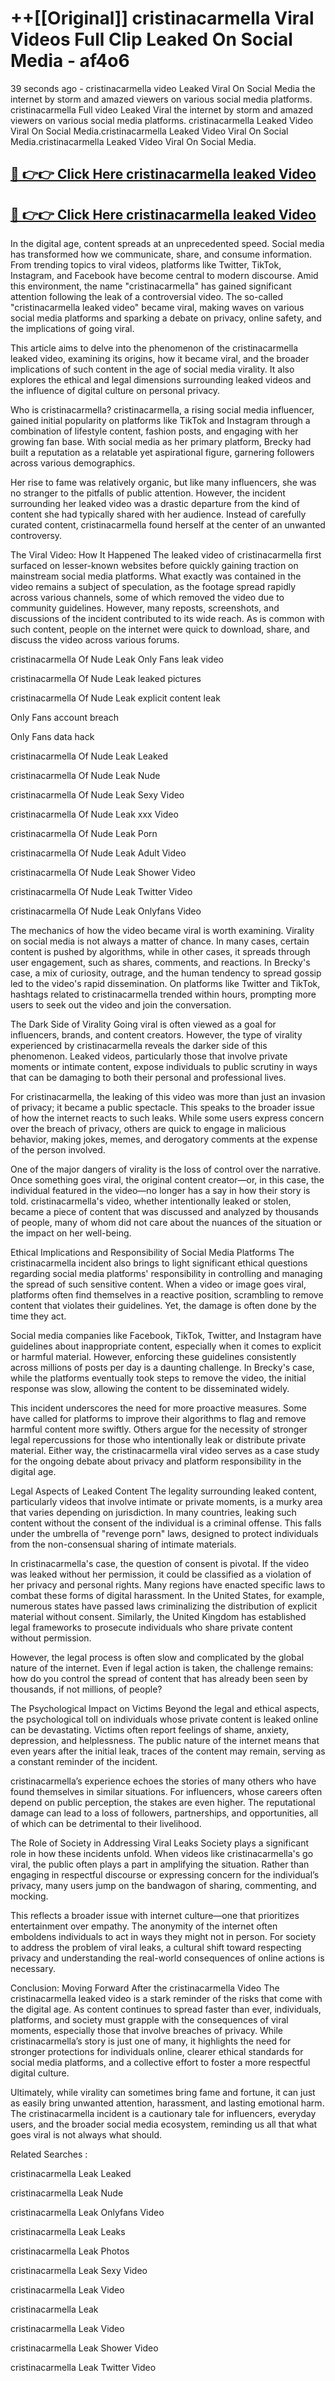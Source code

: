 # ++[[Original]] cristinacarmella Viral Videos Full Clip Leaked On Social Media - af4o6<br>

39 seconds ago - cristinacarmella video Leaked Viral On Social Media the internet by storm and amazed viewers on various social media platforms.
cristinacarmella Full video Leaked Viral the internet by storm and amazed viewers on various social media platforms. cristinacarmella Leaked Video Viral On Social Media.cristinacarmella Leaked Video Viral On Social Media.cristinacarmella Leaked Video Viral On Social Media.<br>


## [🔴 👉👉 Click Here cristinacarmella leaked Video ](https://onlyclips.site?title=cristinacarmella&ref=git)

## [🔴 👉👉 Click Here cristinacarmella leaked Video ](https://onlyclips.site?title=cristinacarmella&ref=git)

In the digital age, content spreads at an unprecedented speed. Social media has transformed how we communicate, share, and consume information. From trending topics to viral videos, platforms like Twitter, TikTok, Instagram, and Facebook have become central to modern discourse. Amid this environment, the name "cristinacarmella" has gained significant attention following the leak of a controversial video. The so-called "cristinacarmella leaked video" became viral, making waves on various social media platforms and sparking a debate on privacy, online safety, and the implications of going viral.

This article aims to delve into the phenomenon of the cristinacarmella leaked video, examining its origins, how it became viral, and the broader implications of such content in the age of social media virality. It also explores the ethical and legal dimensions surrounding leaked videos and the influence of digital culture on personal privacy.

Who is cristinacarmella?
cristinacarmella, a rising social media influencer, gained initial popularity on platforms like TikTok and Instagram through a combination of lifestyle content, fashion posts, and engaging with her growing fan base. With social media as her primary platform, Brecky had built a reputation as a relatable yet aspirational figure, garnering followers across various demographics.

Her rise to fame was relatively organic, but like many influencers, she was no stranger to the pitfalls of public attention. However, the incident surrounding her leaked video was a drastic departure from the kind of content she had typically shared with her audience. Instead of carefully curated content, cristinacarmella found herself at the center of an unwanted controversy.

The Viral Video: How It Happened
The leaked video of cristinacarmella first surfaced on lesser-known websites before quickly gaining traction on mainstream social media platforms. What exactly was contained in the video remains a subject of speculation, as the footage spread rapidly across various channels, some of which removed the video due to community guidelines. However, many reposts, screenshots, and discussions of the incident contributed to its wide reach. As is common with such content, people on the internet were quick to download, share, and discuss the video across various forums.

cristinacarmella Of Nude Leak Only Fans leak video

cristinacarmella Of Nude Leak leaked pictures

cristinacarmella Of Nude Leak explicit content leak

Only Fans account breach

Only Fans data hack

cristinacarmella Of Nude Leak Leaked

cristinacarmella Of Nude Leak Nude

cristinacarmella Of Nude Leak Sexy Video

cristinacarmella Of Nude Leak xxx Video

cristinacarmella Of Nude Leak Porn

cristinacarmella Of Nude Leak Adult Video

cristinacarmella Of Nude Leak Shower Video

cristinacarmella Of Nude Leak Twitter Video

cristinacarmella Of Nude Leak Onlyfans Video

The mechanics of how the video became viral is worth examining. Virality on social media is not always a matter of chance. In many cases, certain content is pushed by algorithms, while in other cases, it spreads through user engagement, such as shares, comments, and reactions. In Brecky's case, a mix of curiosity, outrage, and the human tendency to spread gossip led to the video's rapid dissemination. On platforms like Twitter and TikTok, hashtags related to cristinacarmella trended within hours, prompting more users to seek out the video and join the conversation.

The Dark Side of Virality
Going viral is often viewed as a goal for influencers, brands, and content creators. However, the type of virality experienced by cristinacarmella reveals the darker side of this phenomenon. Leaked videos, particularly those that involve private moments or intimate content, expose individuals to public scrutiny in ways that can be damaging to both their personal and professional lives.

For cristinacarmella, the leaking of this video was more than just an invasion of privacy; it became a public spectacle. This speaks to the broader issue of how the internet reacts to such leaks. While some users express concern over the breach of privacy, others are quick to engage in malicious behavior, making jokes, memes, and derogatory comments at the expense of the person involved.

One of the major dangers of virality is the loss of control over the narrative. Once something goes viral, the original content creator—or, in this case, the individual featured in the video—no longer has a say in how their story is told. cristinacarmella's video, whether intentionally leaked or stolen, became a piece of content that was discussed and analyzed by thousands of people, many of whom did not care about the nuances of the situation or the impact on her well-being.

Ethical Implications and Responsibility of Social Media Platforms
The cristinacarmella incident also brings to light significant ethical questions regarding social media platforms' responsibility in controlling and managing the spread of such sensitive content. When a video or image goes viral, platforms often find themselves in a reactive position, scrambling to remove content that violates their guidelines. Yet, the damage is often done by the time they act.

Social media companies like Facebook, TikTok, Twitter, and Instagram have guidelines about inappropriate content, especially when it comes to explicit or harmful material. However, enforcing these guidelines consistently across millions of posts per day is a daunting challenge. In Brecky's case, while the platforms eventually took steps to remove the video, the initial response was slow, allowing the content to be disseminated widely.

This incident underscores the need for more proactive measures. Some have called for platforms to improve their algorithms to flag and remove harmful content more swiftly. Others argue for the necessity of stronger legal repercussions for those who intentionally leak or distribute private material. Either way, the cristinacarmella viral video serves as a case study for the ongoing debate about privacy and platform responsibility in the digital age.

Legal Aspects of Leaked Content
The legality surrounding leaked content, particularly videos that involve intimate or private moments, is a murky area that varies depending on jurisdiction. In many countries, leaking such content without the consent of the individual is a criminal offense. This falls under the umbrella of "revenge porn" laws, designed to protect individuals from the non-consensual sharing of intimate materials.

In cristinacarmella's case, the question of consent is pivotal. If the video was leaked without her permission, it could be classified as a violation of her privacy and personal rights. Many regions have enacted specific laws to combat these forms of digital harassment. In the United States, for example, numerous states have passed laws criminalizing the distribution of explicit material without consent. Similarly, the United Kingdom has established legal frameworks to prosecute individuals who share private content without permission.

However, the legal process is often slow and complicated by the global nature of the internet. Even if legal action is taken, the challenge remains: how do you control the spread of content that has already been seen by thousands, if not millions, of people?

The Psychological Impact on Victims
Beyond the legal and ethical aspects, the psychological toll on individuals whose private content is leaked online can be devastating. Victims often report feelings of shame, anxiety, depression, and helplessness. The public nature of the internet means that even years after the initial leak, traces of the content may remain, serving as a constant reminder of the incident.

cristinacarmella’s experience echoes the stories of many others who have found themselves in similar situations. For influencers, whose careers often depend on public perception, the stakes are even higher. The reputational damage can lead to a loss of followers, partnerships, and opportunities, all of which can be detrimental to their livelihood.

The Role of Society in Addressing Viral Leaks
Society plays a significant role in how these incidents unfold. When videos like cristinacarmella's go viral, the public often plays a part in amplifying the situation. Rather than engaging in respectful discourse or expressing concern for the individual’s privacy, many users jump on the bandwagon of sharing, commenting, and mocking.

This reflects a broader issue with internet culture—one that prioritizes entertainment over empathy. The anonymity of the internet often emboldens individuals to act in ways they might not in person. For society to address the problem of viral leaks, a cultural shift toward respecting privacy and understanding the real-world consequences of online actions is necessary.

Conclusion: Moving Forward After the cristinacarmella Video
The cristinacarmella leaked video is a stark reminder of the risks that come with the digital age. As content continues to spread faster than ever, individuals, platforms, and society must grapple with the consequences of viral moments, especially those that involve breaches of privacy. While cristinacarmella’s story is just one of many, it highlights the need for stronger protections for individuals online, clearer ethical standards for social media platforms, and a collective effort to foster a more respectful digital culture.

Ultimately, while virality can sometimes bring fame and fortune, it can just as easily bring unwanted attention, harassment, and lasting emotional harm. The cristinacarmella incident is a cautionary tale for influencers, everyday users, and the broader social media ecosystem, reminding us all that what goes viral is not always what should.

Related Searches :

cristinacarmella Leak Leaked

cristinacarmella Leak Nude

cristinacarmella Leak Onlyfans Video

cristinacarmella Leak Leaks

cristinacarmella Leak Photos

cristinacarmella Leak Sexy Video

cristinacarmella Leak Video

cristinacarmella Leak

cristinacarmella Leak Video

cristinacarmella Leak Shower Video

cristinacarmella Leak Twitter Video


